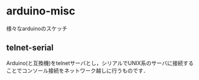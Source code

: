 # arduino-misc
様々なarduinoのスケッチ


## telnet-serial

Arduino(と互換機)をtelnetサーバとし，シリアルでUNIX系のサーバに接続することでコンソール接続をネットワーク越しに行うものです．

